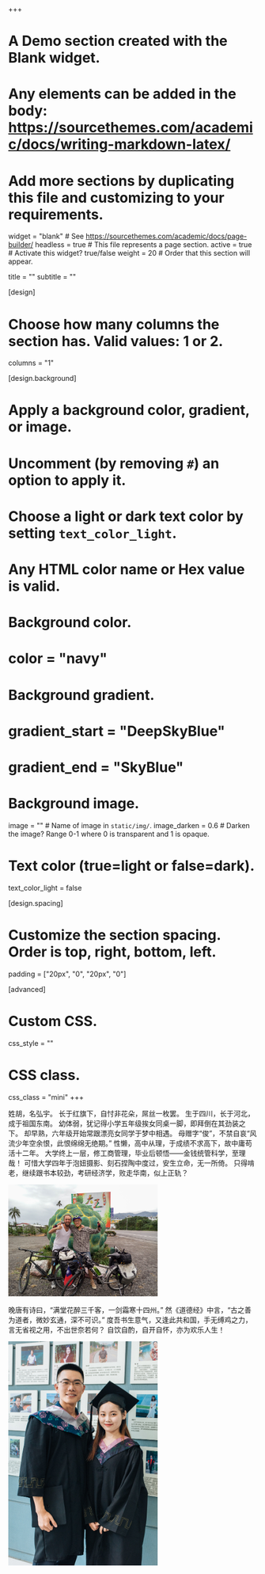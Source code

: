 +++
# A Demo section created with the Blank widget.
# Any elements can be added in the body: https://sourcethemes.com/academic/docs/writing-markdown-latex/
# Add more sections by duplicating this file and customizing to your requirements.

widget = "blank"  # See https://sourcethemes.com/academic/docs/page-builder/
headless = true  # This file represents a page section.
active = true # Activate this widget? true/false
weight = 20  # Order that this section will appear.

title = ""
subtitle = ""

[design]
  # Choose how many columns the section has. Valid values: 1 or 2.
  columns = "1"

[design.background]
  # Apply a background color, gradient, or image.
  #   Uncomment (by removing `#`) an option to apply it.
  #   Choose a light or dark text color by setting `text_color_light`.
  #   Any HTML color name or Hex value is valid.

  # Background color.
  # color = "navy"
  
  # Background gradient.
  # gradient_start = "DeepSkyBlue"
  # gradient_end = "SkyBlue"
  
  # Background image.
  image = ""  # Name of image in `static/img/`.
  image_darken = 0.6  # Darken the image? Range 0-1 where 0 is transparent and 1 is opaque.

  # Text color (true=light or false=dark).
  text_color_light = false

[design.spacing]
  # Customize the section spacing. Order is top, right, bottom, left.
  padding = ["20px", "0", "20px", "0"]

[advanced]
 # Custom CSS. 
 css_style = ""
 
 # CSS class.
 css_class = "mini"
+++

姓胡，名弘宇。
长于红旗下，自忖非花朵，屌丝一枚罢。
生于四川，长于河北，成于祖国东南。
幼体弱，犹记得小学五年级挨女同桌一脚，即拜倒在其劲装之下。
却早熟，六年级开始常跟漂亮女同学于梦中相遇。
母赠字“俊”，不禁自哀“风流少年空余恨，此恨绵绵无绝期。”
性懒，高中从理，于成绩不求高下，故中庸苟活十二年。
大学终上一层，修工商管理，毕业后顿悟——金钱统管科学，至理哉！
可惜大学四年于泡妞摄影、刻石捏陶中度过，安生立命，无一所倚。
只得啃老，继续跟书本较劲，考研经济学，败走华南，似上正轨？


<img src="taiwan.jpg" class="center-block" alt="Traveling at Taiwan in 2015.1" style="width:60%;height:60%;">


晚唐有诗曰，“满堂花醉三千客，一剑霜寒十四州。”
然《道德经》中言，“古之善为道者，微妙玄通，深不可识。”
度吾书生意气，又逢此共和国，手无缚鸡之力，言无省视之用，不出世奈若何？
自饮自酌，自开自怀，亦为欢乐人生！


<img src="students.jpg" class="center-block" alt="Graduate from ZJNU" style="width:60%;height:60%;">




